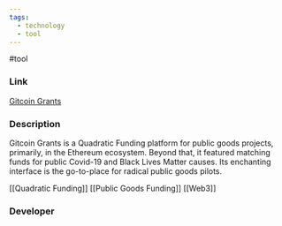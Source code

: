 ```yaml
---
tags:
  - technology
  - tool
---
```

#tool

### Link

[Gitcoin Grants](https://explorer.gitcoin.co/)

### Description

Gitcoin Grants is a Quadratic Funding platform for public goods projects, primarily, in the Ethereum ecosystem. Beyond that, it featured matching funds for public Covid-19 and Black Lives Matter causes. Its enchanting interface is the go-to-place for radical public goods pilots.

[[Quadratic Funding]]
[[Public Goods Funding]]
[[Web3]]

### Developer